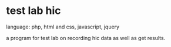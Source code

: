 # <h1>test lab hic</h1>

language: php, html and css, javascript, jquery

a program for test lab on recording hic data as well as get results.
